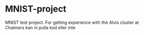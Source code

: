 # MNIST-project
MNIST test project. For getting experience with the Alvis cluster at Chalmers
kan ni pulla kod eller inte